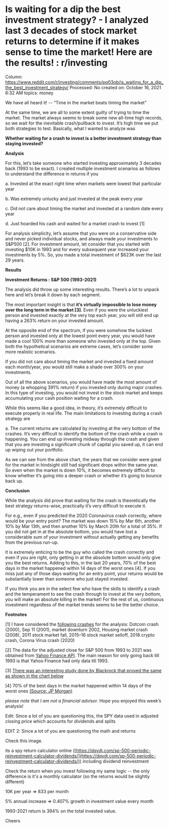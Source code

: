 # Is waiting for a dip the best investment strategy? - I analyzed last 3 decades of stock market returns to determine if it makes sense to time the market! Here are the results! : r/investing

Column: https://www.reddit.com/r/investing/comments/pq03ob/is_waiting_for_a_dip_the_best_investment_strategy/
Processed: No
created on: October 16, 2021 6:32 AM
topics: money

We have all heard it! -- “Time in the market beats timing the market”

At the same time, we are all to some extent guilty of trying to time the market. The market always seems to break some new all-time high records, so we wait for the inevitable crash/pullback to invest. It’s high time we put both strategies to test. Basically, what I wanted to analyze was

**Whether waiting for a crash to invest is a better investment strategy than staying invested?**

**Analysis**

For this, let’s take someone who started investing approximately 3 decades back (1993 to be exact). I created multiple investment scenarios as follows to understand the difference in returns if you

a. Invested at the exact right time when markets were lowest that particular year

b. Was extremely unlucky and just invested at the peak every year

c. Did not care about timing the market and invested at a random date every year

d. Just hoarded his cash and waited for a market crash to invest [1]

For analysis simplicity, let’s assume that you were on a conservative side and never picked individual stocks, and always made your investments to S&P500 [2]. For investment amount, let consider that you started with investing $10K in 1993 and for every subsequent year increased your investments by 5%. So, you made a total investment of $623K over the last 29 years.

**Results**

**Investment Returns : S&P 500 (1993-2021)**

The analysis did throw up some interesting results. There’s a lot to unpack here and let’s break it down by each segment.

The most important insight is that **it’s virtually impossible to lose money over the long term in the market [3]**. Even if you were the unluckiest person and invested exactly at the very top each year, you will still end up having a 263% return on your invested amount.

At the opposite end of the spectrum, if you were somehow the luckiest person and invested only at the lowest point every year, you would have made a cool 100% more than someone who invested only at the top. Given both the hypothetical scenarios are extreme cases, let’s consider some more realistic scenarios.

If you did not care about timing the market and invested a fixed amount each month/year, you would still make a shade over 300% on your investments.

Out of all the above scenarios, you would have made the most amount of money (a whopping 391% return) if you invested only during major crashes. In this type of investing, you would not invest in the stock market and keeps accumulating your cash position waiting for a crash.

While this seems like a good idea, in theory, it’s extremely difficult to execute properly in real life. The main limitations to investing during a crash strategy are

a. The current returns are calculated by investing at the very bottom of the crashes. It’s very difficult to identify the bottom of the crash while a crash is happening. You can end up investing midway through the crash and given that you are investing a significant chunk of capital you saved up, it can end up wiping out your portfolio.

As we can see from the above chart, the years that we consider were great for the market in hindsight still had significant drops within the same year. So even when the market is down 10%, it becomes extremely difficult to know whether it’s going into a deeper crash or whether it’s going to bounce back up.

**Conclusion**

While the analysis did prove that waiting for the crash is theoretically the best strategy returns-wise, practically it’s very difficult to execute it.

For e.g., even if you predicted the 2020 Coronavirus crash correctly, where would be your entry point? The market was down 15% by Mar 6th, another 10% by Mar 13th, and then another 10% by March 20th for a total of 35%. If you did not get in at the absolute bottom, you would have lost a considerable sum of your investment without actually getting any benefits from the previous run-up.

It is extremely enticing to be the guy who called the crash correctly and even if you are right, only getting in at the absolute bottom would only give you the best returns. Adding to this, in the last 20 years, 70% of the best days in the market happened within 14 days of the worst ones [4]. If you miss just any of those days waiting for an entry point, your returns would be substantially lower than someone who just stayed invested.

If you think you are in the select few who have the skills to identify a crash and the temperament to see the crash through to invest at the very bottom, you will make an absolute killing in the market! For the rest of us, continuous investment regardless of the market trends seems to be the better choice.

**Footnotes**

[1] I have considered the [following crashes](https://en.wikipedia.org/wiki/List_of_stock_market_crashes_and_bear_markets) for the analysis: Dotcom crash (2000), Sep 11 (2001), market downturn 2002, Housing market crash (2008), 2011 stock market fall, 2015–16 stock market selloff, 2018 crypto crash, Corona Virus crash (2020)

[2] The data for the adjusted close for S&P 500 from 1993 to 2021 was obtained from [Yahoo Finance API](https://rapidapi.com/blog/how-to-use-the-yahoo-finance-api/). The main reason for only going back till 1993 is that Yahoo Finance had only data till 1993.

[3] [There was an interesting study done by Blackrock that proved the same as shown in the chart below](https://cdn.substack.com/image/fetch/f_auto,q_auto:good,fl_progressive:steep/https%3A%2F%2Fbucketeer-e05bbc84-baa3-437e-9518-adb32be77984.s3.amazonaws.com%2Fpublic%2Fimages%2F15bf33fb-b037-4a59-b5b9-80e90bafae28_624x257.png)

[4] 70% of the best days in the market happened within 14 days of the worst ones [(Source: JP Morgan)](https://cdn.substack.com/image/fetch/f_auto,q_auto:good,fl_progressive:steep/https%3A%2F%2Fbucketeer-e05bbc84-baa3-437e-9518-adb32be77984.s3.amazonaws.com%2Fpublic%2Fimages%2Fb560db47-5078-4b58-84f0-f4c27919eb79_507x352.png)

*please note that I am not a financial advisor.* Hope you enjoyed this week’s analysis!

Edit: Since a lot of you are questioning this, the SPY data used in adjusted closing price which accounts for dividends and splits

EDIT 2: Since a lot of you are questioning the math and returns

Check this image.

its a spy return calculator online ([https://dqydj.com/sp-500-periodic-reinvestment-calculator-dividends/](https://dqydj.com/sp-500-periodic-reinvestment-calculator-dividends/)) including dividend reinvestment

Check the return when you invest following my same logic -- the only difference is it's a monthly calculator (so the returns would be slightly different)

10K per year => 833 per month

5% annual increase => 0.407% growth in investment value every month

1993-2021 return is 394% on the total invested value.

Cheers